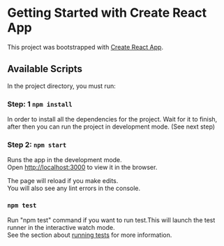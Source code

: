 # Getting Started with Create React App

This project was bootstrapped with [Create React App](https://github.com/facebook/create-react-app).

## Available Scripts

In the project directory, you must run:

### Step: 1 `npm install`
In order to install all the dependencies for the project. Wait for it to finish, after then you can run the project in development mode. (See next step)

### Step 2: `npm start`

Runs the app in the development mode.\
Open [http://localhost:3000](http://localhost:3000) to view it in the browser.

The page will reload if you make edits.\
You will also see any lint errors in the console.

### `npm test`
Run "npm test" command if you want to run test.This will launch the test runner in the interactive watch mode.\
See the section about [running tests](https://facebook.github.io/create-react-app/docs/running-tests) for more information.
